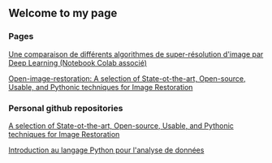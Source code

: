 ## Welcome to my page

### Pages

[Une comparaison de différents algorithmes de super-résolution d'image par Deep Learning (Notebook Colab associé)](http://titsitits.github.io/super_resolution)

[Open-image-restoration: A selection of State-ot-the-art, Open-source, Usable, and Pythonic techniques for Image Restoration](http://titsitits.github.io/open-image-restoration)


### Personal github repositories

[A selection of State-ot-the-art, Open-source, Usable, and Pythonic techniques for Image Restoration](https://github.com/titsitits/open-image-restoration)

[Introduction au langage Python pour l'analyse de données](https://github.com/titsitits/Python_Data_Science)

